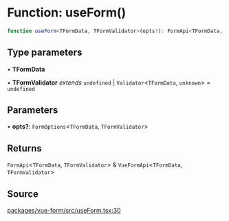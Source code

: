 # Function: useForm()

```ts
function useForm<TFormData, TFormValidator>(opts?): FormApi<TFormData, TFormValidator> & VueFormApi<TFormData, TFormValidator>
```

## Type parameters

• **TFormData**

• **TFormValidator** *extends* `undefined` \| `Validator`\<`TFormData`, `unknown`\> = `undefined`

## Parameters

• **opts?**: `FormOptions`\<`TFormData`, `TFormValidator`\>

## Returns

`FormApi`\<`TFormData`, `TFormValidator`\> & `VueFormApi`\<`TFormData`, `TFormValidator`\>

## Source

[packages/vue-form/src/useForm.tsx:30](https://github.com/TanStack/form/blob/ada0211684adc85c41587b076e1217390ff5344e/packages/vue-form/src/useForm.tsx#L30)
